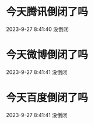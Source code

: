 # 今天腾讯倒闭了吗

2023-9-27 8:41:40 没倒闭

# 今天微博倒闭了吗

2023-9-27 8:41:41 没倒闭

# 今天百度倒闭了吗

2023-9-27 8:41:41 没倒闭

